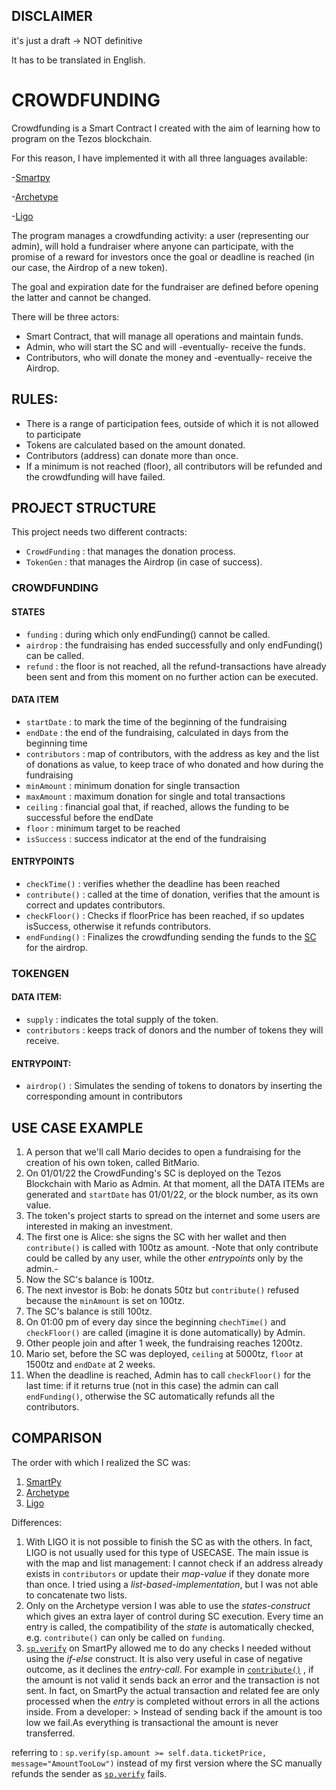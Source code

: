 ## DISCLAIMER

it's just a draft -> NOT definitive

It has to be translated in English.

  

# CROWDFUNDING

Crowdfunding is a Smart Contract I created with the aim of learning how to program on the Tezos blockchain.

For this reason, I have implemented it with all three languages available:

-[Smartpy](https://github.com/TheMastro-11/LearningTezos/blob/contracts/CrowdFunding/SmartPy/README.md)

-[Archetype](https://github.com/TheMastro-11/LearningTezos/blob/contracts/CrowdFunding/Archetype/README.md)

-[Ligo](https://github.com/TheMastro-11/LearningTezos/blob/contracts/CrowdFunding/Ligo/README.md)

The program manages a crowdfunding activity: a user (representing our admin), will hold a fundraiser where anyone can participate, with the promise of a reward for investors once the goal or deadline is reached (in our case, the Airdrop of a new token). 

The goal and expiration date for the fundraiser are defined before opening the latter and cannot be changed.

There will be three actors:

- Smart Contract, that will manage all operations and maintain funds.
- Admin, who will start the SC and will -eventually- receive the funds.
- Contributors, who will donate the money and -eventually- receive the Airdrop.

  

## RULES:

- There is a range of participation fees, outside of which it is not allowed to participate
- Tokens are calculated based on the amount donated. 
- Contributors (address) can donate more than once. 
- If a minimum is not reached (floor), all contributors will be refunded and the crowdfunding will have failed.
  

## PROJECT STRUCTURE
This project needs two different contracts:
- `CrowdFunding` : that manages the donation process.
- `TokenGen` : that manages the Airdrop (in case of success).

### CROWDFUNDING

#### STATES
- `funding` : during which only endFunding() cannot be called.
- `airdrop` : the fundraising has ended successfully and only endFunding() can be called.
- `refund` : the floor is not reached, all the refund-transactions have already been sent and from this moment on no further action can be executed.

#### DATA ITEM
- `startDate` : to mark the time of the beginning of the fundraising 
- `endDate` : the end of the fundraising, calculated in days from the beginning time
- `contributors` : map of contributors, with the address as key and the list of donations as value, to keep trace of who donated and how during the fundraising
- `minAmount` : minimum donation for single transaction
- `maxAmount` : maximum donation for single and total transactions
- `ceiling` : financial goal that, if reached, allows the funding to be successful before the endDate
- `floor` : minimum target to be reached
- `isSuccess` : success indicator at the end of the fundraising


#### ENTRYPOINTS
- `checkTime()` : verifies whether  the deadline has been reached
- `contribute()` : called at the time of donation, verifies that the amount is correct and updates contributors.
- `checkFloor()` : Checks if floorPrice has been reached, if so updates isSuccess, otherwise it refunds contributors.
- `endFunding()` : Finalizes the crowdfunding sending the funds to the [SC](https://github.com/TheMastro-11/LearningTezos/tree/contracts/CrowdFunding#TokenGen) for the airdrop.


### TOKENGEN

#### DATA ITEM:
- `supply` : indicates the total supply of the token.
- `contributors` : keeps track of donors and the number of tokens they will receive.


#### ENTRYPOINT:
- `airdrop()` : Simulates the sending of tokens to donators by inserting the corresponding amount in contributors

## USE CASE EXAMPLE
1. A person that we'll call Mario decides to open a fundraising for the creation of his own token, called BitMario.
2. On 01/01/22 the CrowdFunding's SC is deployed on the Tezos Blockchain with Mario as Admin. At that moment, all the DATA ITEMs are generated and `startDate` has 01/01/22, or the block number, as its own value.
3. The token's project starts to spread on the internet and some users are interested in making an investment.
4. The first one is Alice: she signs the SC with her wallet and then `contribute()` is called with 100tz as amount. -Note that only contribute could be called by any user, while the other *entrypoints* only by the admin.-
5. Now the SC's balance is 100tz.
6. The next investor is Bob: he donats 50tz but `contribute()` refused because the `minAmount` is set on 100tz.
7. The SC's balance is still 100tz.
8. On 01:00 pm of every day since the beginning `chechTime()` and `checkFloor()` are called (imagine it is done automatically) by Admin.
9. Other people join and after 1 week, the fundraising reaches 1200tz.
10. Mario set, before the SC was deployed, `ceiling` at 5000tz, `floor` at 1500tz and `endDate` at 2 weeks.
11. When the deadline is reached, Admin has to call `checkFloor()` for the last time: if it returns true (not in this case) the admin can call `endFunding()`, otherwise the SC automatically refunds all the contributors.


## COMPARISON
The order with which I realized the SC was:
1. [SmartPy](https://github.com/TheMastro-11/LearningTezos/tree/contracts/CrowdFunding/SmartPy)
2. [Archetype](https://github.com/TheMastro-11/LearningTezos/tree/contracts/CrowdFunding/Archetype)
3. [Ligo](https://github.com/TheMastro-11/LearningTezos/tree/contracts/CrowdFunding/Ligo)

Differences:
1. With LIGO it is not possible to finish the SC as with the others. In fact, LIGO is not usually used for this type of USECASE. The main issue is with the map and list management: I cannot check if an address already exists in `contributors` or update their *map-value* if they donate more than once. I tried using a *list-based-implementation*, but I was not able to concatenate two lists.
2. Only on the Archetype version I was able to use the *states-construct* which gives an extra layer of control during SC execution. Every time an entry is called, the compatibility of the *state* is automatically checked, e.g. `contribute()` can only be called on `funding`.
3. [`sp.verify`]( l ) on SmartPy allowed me to do any checks I needed without using the *if-else* construct. It is also very useful in case of negative outcome, as it declines the *entry-call*. For example in [`contribute()`](https://github.com/TheMastro-11/LearningTezos/tree/contracts/CrowdFunding/SmartPy/#contribute) , if the amount is not valid it sends back an error and the transaction is not sent. In fact, on SmartPy the actual transaction and related fee are only processed when the *entry* is completed without errors in all the actions inside. From a developer: > Instead of sending back if the amount is too low we fail.As everything is transactional the amount is never transferred.

referring to : `sp.verify(sp.amount >= self.data.ticketPrice, message="AmountTooLow")` instead of my first version where the SC manually refunds the sender as [`sp.verify`](https://smartpy.io/docs/general/checking_condition/#asserts) fails.



